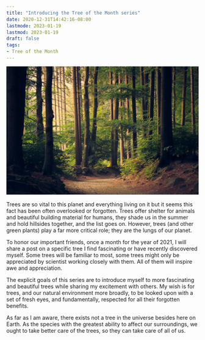 ```yaml
---
title: "Introducing the Tree of the Month series"
date: 2020-12-31T14:42:16-08:00
lastmode: 2023-01-19
lastmod: 2023-01-19
draft: false
tags:
- Tree of the Month
---
```


<p align="center"><img src="/images/beautiful_woodland_path.jpg" alt="A beautiful woodland path" width="1000"></p>

Trees are so vital to this planet and everything living on it but it seems this fact has been often overlooked or forgotten. Trees offer shelter for animals and beautiful building material for humans, they shade us in the summer and hold hillsides together, and the list goes on. However, trees (and other green plants) play a far more critical role; they are the lungs of our planet.

To honor our important friends, once a month for the year of 2021, I will share a post on a specific tree I find fascinating or have recently discovered myself. Some trees will be familiar to most, some trees might only be appreciated by scientist working closely with them. All of them will inspire awe and appreciation.

The explicit goals of this series are to introduce myself to more fascinating and beautiful trees while sharing my excitement with others. My wish is for trees, and our natural environment more broadly, to be looked upon with a set of fresh eyes, and fundamentally, respected for all their forgotten benefits. 

As far as I am aware, there exists not a tree in the universe besides here on Earth. As the species with the greatest ability to affect our surroundings, we ought to take better care of the trees, so they can take care of all of us.

